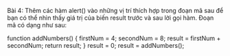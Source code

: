 Bài 4: Thêm các hàm alert() vào những vị trí thích hợp trong đoạn mã sau để bạn có thể nhìn thấy giá trị của biến result trước và sau lời gọi hàm. Đoạn mã có dạng như sau:

function addNumbers() {
    firstNum = 4;
    secondNum = 8;
    result = firstNum + secondNum;
    return result;
}
result = 0;
result = addNumbers();
